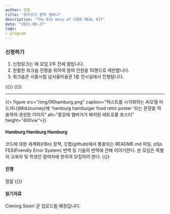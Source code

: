 ```yaml
---
author: 정앎
title: "함부르크 함박 햄버그"
description: "The 6th menu of CODE MEAL KIT"
date: "2021-08-27"
tags:
- program
---
```


### 신청하기 
1. 신청링크는 매 모임 2주 전에 열립니다. 
2. 원활한 워크숍 진행을 위하여 참여 인원을 10명으로 제한합니다.
3. 워크숍은 서울시립 남서울미술관 1층 전시실에서 진행됩니다.


{{<break>}}
{{<break>}}

*** 

{{< figure src="/img/06hamburg.png" caption="텍스트를 시각화하는 AI모델 미드저니(MidJourney)에 'hamburg hamburger food retro poster '라는 문장을 적용하여 생성한 이미지" alt="중앙에 햄버거가 배치된 레트로풍 포스터" height="400vw">}}
#### Hamburg Hamburg Hamburg
코드에 대한 세계화(i18n) 정책, 깃헙(github)에서 통용되는 README.md 파일, p5js FES(Friendly Error System) 번역 등 기술의 번역에 관해 이야기한다. 본 모임은 특별히 교육자 및 학생인 참여자에 한하여 모집하려 한다. 
{{<break>}}

#### 진행  
정앎
{{<break>}}

#### 읽기자료 
Coming Soon! 
곧 업로드될 예정입니다. 
